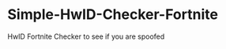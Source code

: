 # Simple-HwID-Checker-Fortnite
HwID Fortnite Checker to see if you are spoofed






















